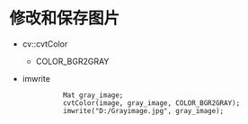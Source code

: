 # 修改和保存图片
* cv::cvtColor
	* COLOR_BGR2GRAY
* imwrite

				Mat gray_image;
				cvtColor(image, gray_image, COLOR_BGR2GRAY);
				imwrite("D:/Grayimage.jpg", gray_image);